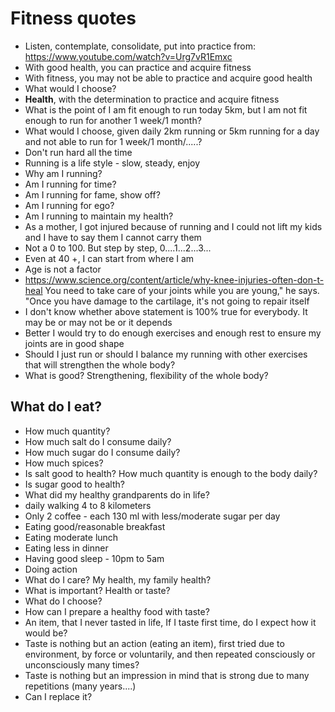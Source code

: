 # Fitness quotes

* Listen, contemplate, consolidate, put into practice from: <https://www.youtube.com/watch?v=Urg7vR1Emxc>
* With good health, you can practice and acquire fitness
* With fitness, you may not be able to practice and acquire good health
* What would I choose?
* **Health**, with the determination to practice and acquire fitness
* What is the point of I am fit enough to run today 5km, but I am not fit enough to run for another 1 week/1 month?
* What would I choose, given daily 2km running  or 5km running for a day and not able to run for 1 week/1 month/.....?
* Don't run hard all the time
* Running is a life style - slow, steady, enjoy
* Why am I running?
* Am I running for time?
* Am I running for fame, show off?
* Am I running for ego?
* Am I running to maintain my health?
* As a mother, I got injured because of running and I could not lift my kids and I have to say them I cannot carry them
* Not a 0 to 100. But step by step, 0....1...2...3...
* Even at 40 +, I can start from where I am
* Age is not a factor
* <https://www.science.org/content/article/why-knee-injuries-often-don-t-heal> You need to take care of your joints while you are young," he says. "Once you have damage to the cartilage, it's not going to repair itself
* I don't know whether above statement is 100% true for everybody. It may be or may not be or it depends
* Better I would try to do enough exercises and enough rest to ensure my joints are in good shape
* Should I just run or should I balance my running with other exercises that will strengthen the whole body?
* What is good? Strengthening, flexibility of the whole body?


## What do I eat?

* How much quantity?
* How much salt do I consume daily?
* How much sugar do I consume daily?
* How much spices?
* Is salt good to health? How much quantity is enough to the body daily?
* Is sugar good to health?
* What did my healthy grandparents do in life?
* daily walking 4 to 8 kilometers
* Only 2 coffee - each 130 ml with less/moderate sugar per day
* Eating good/reasonable breakfast
* Eating moderate lunch
* Eating less in dinner
* Having good sleep - 10pm to 5am
* Doing action
* What do I care? My health, my family health?
* What is important? Health or taste?
* What do I choose?
* How can I prepare a healthy food with taste?
* An item, that I never tasted in life, If I taste first time, do I expect how it would be?
* Taste is nothing but an action (eating an item), first tried due to environment, by force or voluntarily, and then repeated consciously or unconsciously many times?
* Taste is nothing but an impression in mind that is strong due to many repetitions (many years....)
* Can I replace it?